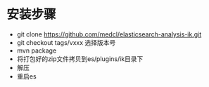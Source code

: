 # 安装步骤
+ git clone https://github.com/medcl/elasticsearch-analysis-ik.git
+ git checkout tags/vxxx 选择版本号
+ mvn package
+ 将打包好的zip文件拷贝到es/plugins/ik目录下
+ 解压
+ 重启es